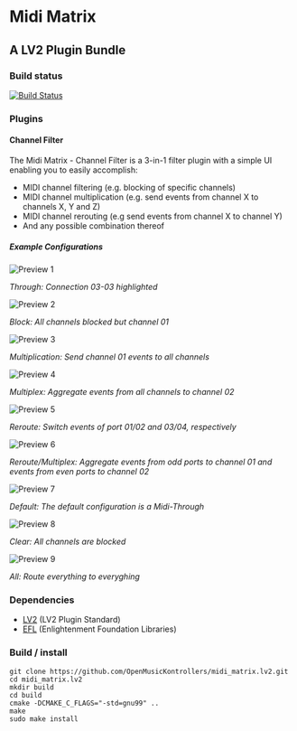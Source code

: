 # Midi Matrix

## A LV2 Plugin Bundle

### Build status

[![Build Status](https://travis-ci.org/OpenMusicKontrollers/midi_matrix.lv2.svg)](https://travis-ci.org/OpenMusicKontrollers/midi_matrix.lv2)

### Plugins

#### Channel Filter

The Midi Matrix - Channel Filter is a 3-in-1 filter plugin with a simple UI enabling you to easily accomplish:
- MIDI channel filtering (e.g. blocking of specific channels)
- MIDI channel multiplication (e.g. send events from channel X to channels X, Y and Z)
- MIDI channel rerouting (e.g send events from channel X to channel Y)
- And any possible combination thereof

##### Example Configurations

![Preview 1](2014-11-24_104234_374410229.png "Through: Connection 03-03 highlighted")

_Through: Connection 03-03 highlighted_

![Preview 2](2014-11-24_104256_209772357.png "Block: All channels blocked but channel 01")

_Block: All channels blocked but channel 01_

![Preview 3](2014-11-24_104333_431936314.png "Multiplication: Send channel 01 events to all channels")

_Multiplication: Send channel 01 events to all channels_

![Preview 4](2014-11-24_104415_970283927.png "Multiplex: Aggregate events from all channels to channel 02")

_Multiplex: Aggregate events from all channels to channel 02_

![Preview 5](2014-11-24_104434_366927757.png "Reroute: Switch events of port 01/02 and 03/04, respectively")

_Reroute: Switch events of port 01/02 and 03/04, respectively_

![Preview 6](2014-11-24_104556_312064039.png "Reroute/Multiplex: Aggregate events from odd ports to channel 01 and events from even ports to channel 02")

_Reroute/Multiplex: Aggregate events from odd ports to channel 01 and events from even ports to channel 02_

![Preview 7](2014-11-24_104618_837590650.png "Default: The default configuration is a Midi-Through")

_Default: The default configuration is a Midi-Through_

![Preview 8](2014-11-24_104625_534545236.png "Clear: All channels are blocked")

_Clear: All channels are blocked_

![Preview 9](2014-11-24_104632_038450650.png "All: Route everything to everyghing")

_All: Route everything to everyghing_


### Dependencies

* [LV2](http://lv2plug.in) (LV2 Plugin Standard)
* [EFL](http://enlightenment.org) (Enlightenment Foundation Libraries)

### Build / install

	git clone https://github.com/OpenMusicKontrollers/midi_matrix.lv2.git
	cd midi_matrix.lv2
	mkdir build
	cd build
	cmake -DCMAKE_C_FLAGS="-std=gnu99" ..
	make
	sudo make install
